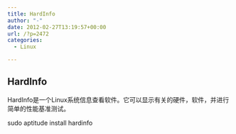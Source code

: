 ```yaml
---
title: HardInfo
author: "-"
date: 2012-02-27T13:19:57+00:00
url: /?p=2472
categories:
  - Linux

---
```

## HardInfo
HardInfo是一个Linux系统信息查看软件。它可以显示有关的硬件，软件，并进行简单的性能基准测试。

sudo aptitude install hardinfo